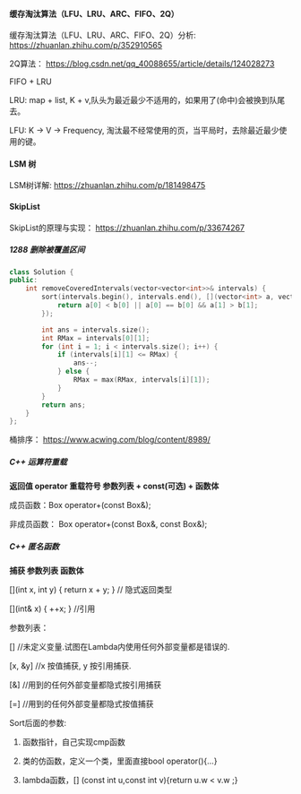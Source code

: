 
#### 缓存淘汰算法（LFU、LRU、ARC、FIFO、2Q） 

缓存淘汰算法（LFU、LRU、ARC、FIFO、2Q）分析: https://zhuanlan.zhihu.com/p/352910565

2Q算法： https://blog.csdn.net/qq_40088655/article/details/124028273

FIFO + LRU

LRU: map + list, K + v,队头为最近最少不适用的，如果用了(命中)会被换到队尾去。

LFU: K -> V -> Frequency, 淘汰最不经常使用的页，当平局时，去除最近最少使用的键。


#### LSM 树

LSM树详解: https://zhuanlan.zhihu.com/p/181498475

#### SkipList

SkipList的原理与实现： https://zhuanlan.zhihu.com/p/33674267

##### 1288 删除被覆盖区间

```cpp
class Solution {
public:
    int removeCoveredIntervals(vector<vector<int>>& intervals) {
        sort(intervals.begin(), intervals.end(), [](vector<int> a, vector<int> b) {
            return a[0] < b[0] || a[0] == b[0] && a[1] > b[1];
        });

        int ans = intervals.size();
        int RMax = intervals[0][1];
        for (int i = 1; i < intervals.size(); i++) {
            if (intervals[i][1] <= RMax) {
                ans--;
            } else {
                RMax = max(RMax, intervals[i][1]);
            }
        }
        return ans;
    }
};
```

桶排序： https://www.acwing.com/blog/content/8989/

##### C++ 运算符重载

**返回值 operator 重载符号  参数列表  + const(可选) + 函数体**

成员函数：Box operator+(const Box&);

非成员函数： Box operator+(const Box&, const Box&);

##### C++ 匿名函数

**捕获 参数列表 函数体**

[](int x, int y) { return x + y; } // 隐式返回类型

[](int& x) { ++x; }   //引用


参数列表：

[]        //未定义变量.试图在Lambda内使用任何外部变量都是错误的.

[x, &y]   //x 按值捕获, y 按引用捕获.

[&]       //用到的任何外部变量都隐式按引用捕获

[=]       //用到的任何外部变量都隐式按值捕获


Sort后面的参数:

1. 函数指针，自己实现cmp函数
 
2. 类的仿函数，定义一个类，里面直接bool operator(){…}

3. lambda函数，[] (const int u,const int v){return u.w < v.w ;}








